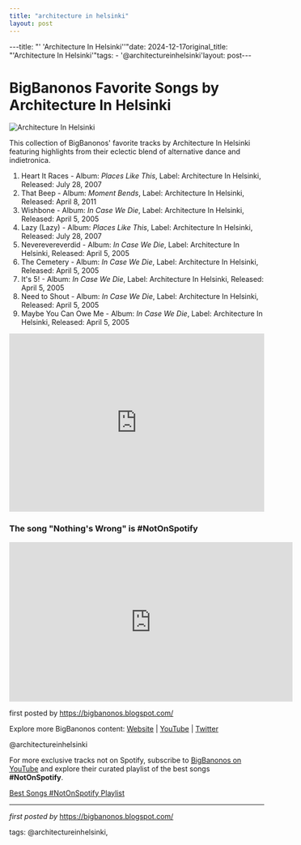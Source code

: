 ```yaml
---
title: "architecture in helsinki"
layout: post
---
```

---title: "' 'Architecture In Helsinki''"date: 2024-12-17original_title: "'Architecture In Helsinki'"tags:  - '@architectureinhelsinki'layout: post---<h1>BigBanonos Favorite Songs by Architecture In Helsinki</h1><img alt="Architecture In Helsinki" src="https://media.redbullmusicacademy.com/assets/Architecture_in_Helsinki.25eb75e1.jpg?auto=format&w=800" /> <p>This collection of BigBanonos' favorite tracks by Architecture In Helsinki featuring highlights from their eclectic blend of alternative dance and indietronica.</p> <ol> <li>Heart It Races - Album: <i>Places Like This</i>, Label: Architecture In Helsinki, Released: July 28, 2007</li> <li>That Beep - Album: <i>Moment Bends</i>, Label: Architecture In Helsinki, Released: April 8, 2011</li> <li>Wishbone - Album: <i>In Case We Die</i>, Label: Architecture In Helsinki, Released: April 5, 2005</li> <li>Lazy (Lazy) - Album: <i>Places Like This</i>, Label: Architecture In Helsinki, Released: July 28, 2007</li> <li>Neverevereverdid - Album: <i>In Case We Die</i>, Label: Architecture In Helsinki, Released: April 5, 2005</li> <li>The Cemetery - Album: <i>In Case We Die</i>, Label: Architecture In Helsinki, Released: April 5, 2005</li> <li>It's 5! - Album: <i>In Case We Die</i>, Label: Architecture In Helsinki, Released: April 5, 2005</li> <li>Need to Shout - Album: <i>In Case We Die</i>, Label: Architecture In Helsinki, Released: April 5, 2005</li> <li>Maybe You Can Owe Me - Album: <i>In Case We Die</i>, Label: Architecture In Helsinki, Released: April 5, 2005</li></ol> <div> <iframe allow="autoplay; clipboard-write; encrypted-media; fullscreen; picture-in-picture" allowfullscreen="" frameborder="0" height="352" loading="lazy" src="https://open.spotify.com/embed/playlist/2bKgOLIg9F9Izahl3NKcE5?utm_source=generator" width="100%"></iframe></div> <h3>The song "Nothing's Wrong" is #NotOnSpotify</h3><div> <iframe allow="accelerometer; autoplay; clipboard-write; encrypted-media; gyroscope; picture-in-picture; web-share" allowfullscreen="" frameborder="0" height="315" referrerpolicy="strict-origin-when-cross-origin" src="https://www.youtube.com/embed/uJDzNYw6B5s?si=WrORWhLv7WcsJC2I" title="YouTube video player" width="560"></iframe></div> <p>first posted by https://bigbanonos.blogspot.com/</p> <div> <p>Explore more BigBanonos content: <a href="https://bigbanonos.blogspot.com/">Website</a> | <a href="https://www.youtube.com/@BigBanonos">YouTube</a> | <a href="https://x.com/bigbanonos">Twitter</a></p></div> <!--Tags--><p>@architectureinhelsinki</p><!--Subscribe and Playlist Links--><div>    <p>For more exclusive tracks not on Spotify, subscribe to <a href="https://www.youtube.com/@BigBanonos" target="_blank">BigBanonos on YouTube</a> and explore their curated playlist of the best songs <strong>#NotOnSpotify</strong>.</p>    <p><a href="https://www.youtube.com/playlist?list=PLtuNtuTatqI0kFahUCbtbfenC_ET5O_tr" target="_blank">Best Songs #NotOnSpotify Playlist<br /></a></p></div><hr /><p><em>first posted by</em> <a href="https://bigbanonos.blogspot.com/" rel="noopener" target="_new">https://bigbanonos.blogspot.com/</a></p><p>tags: @architectureinhelsinki,</p>